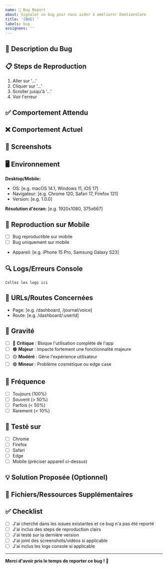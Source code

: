 ```yaml
---
name: 🐛 Bug Report
about: Signaler un bug pour nous aider à améliorer EmotionsCare
title: '[BUG] '
labels: bug
assignees: ''
---
```


## 🐛 Description du Bug

<!-- Décrivez clairement et précisément le bug -->

## 📋 Steps de Reproduction

<!-- Étapes pour reproduire le comportement -->

1. Aller sur '...'
2. Cliquer sur '...'
3. Scroller jusqu'à '...'
4. Voir l'erreur

## ✅ Comportement Attendu

<!-- Décrivez ce qui devrait se passer normalement -->

## ❌ Comportement Actuel

<!-- Décrivez ce qui se passe actuellement (le bug) -->

## 📸 Screenshots

<!-- Si applicable, ajoutez des screenshots pour illustrer le problème -->

## 🖥️ Environnement

**Desktop/Mobile:**
- OS: [e.g. macOS 14.1, Windows 11, iOS 17]
- Navigateur: [e.g. Chrome 120, Safari 17, Firefox 121]
- Version: [e.g. 1.0.0]

**Résolution d'écran:** [e.g. 1920x1080, 375x667]

## 📱 Reproduction sur Mobile

<!-- Si testé sur mobile -->
- [ ] Bug reproductible sur mobile
- [ ] Bug uniquement sur mobile
- Appareil: [e.g. iPhone 15 Pro, Samsung Galaxy S23]

## 🔍 Logs/Erreurs Console

<!-- Copiez-collez les erreurs de la console (F12 > Console) -->

```
Collez les logs ici
```

## 🔗 URLs/Routes Concernées

<!-- URLs où le bug se produit -->
- Page: [e.g. /dashboard, /journal/voice]
- Route: [e.g. /dashboard/:userId]

## 🎯 Gravité

<!-- Cochez la case appropriée -->

- [ ] 🔴 **Critique** : Bloque l'utilisation complète de l'app
- [ ] 🟠 **Majeur** : Impacte fortement une fonctionnalité majeure
- [ ] 🟡 **Modéré** : Gêne l'expérience utilisateur
- [ ] 🟢 **Mineur** : Problème cosmétique ou edge case

## 🔄 Fréquence

<!-- À quelle fréquence le bug se produit -->

- [ ] Toujours (100%)
- [ ] Souvent (> 50%)
- [ ] Parfois (< 50%)
- [ ] Rarement (< 10%)

## 🧪 Testé sur

<!-- Cochez les navigateurs/appareils où vous avez reproduit le bug -->

- [ ] Chrome
- [ ] Firefox
- [ ] Safari
- [ ] Edge
- [ ] Mobile (préciser appareil ci-dessus)

## 💡 Solution Proposée (Optionnel)

<!-- Si vous avez une idée de solution -->

## 📎 Fichiers/Ressources Supplémentaires

<!-- Ajoutez tout fichier pertinent (vidéos, logs, etc.) -->

## ✅ Checklist

<!-- Vérifiez avant de soumettre -->

- [ ] J'ai cherché dans les issues existantes et ce bug n'a pas été reporté
- [ ] J'ai inclus des steps de reproduction clairs
- [ ] J'ai testé sur la dernière version
- [ ] J'ai joint des screenshots/vidéos si applicable
- [ ] J'ai inclus les logs console si applicable

---

**Merci d'avoir pris le temps de reporter ce bug ! 🙏**
